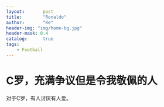 ```yaml
---
layout:       post
title:        "Ronaldo"
author:       "Ke"
header-img: "img/home-bg.jpg"
header-mask: 0.4
catalog:      true
tags:
    - Football
---
```


# C罗，充满争议但是令我敬佩的人

对于C罗，有人讨厌有人爱。